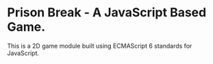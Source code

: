 # Prison Break - A JavaScript Based Game.
This is a 2D game module built using ECMAScript 6 standards for JavaScript.

